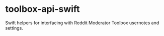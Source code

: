 # toolbox-api-swift
 Swift helpers for interfacing with Reddit Moderator Toolbox usernotes and settings. 
